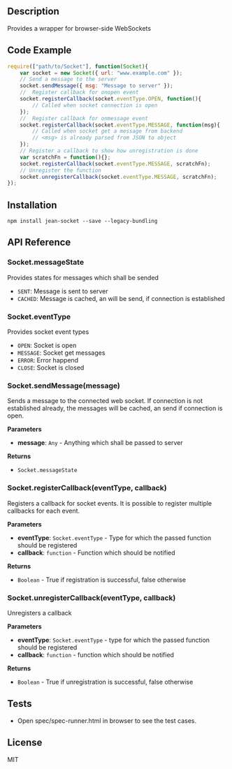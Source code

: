 ## Description

Provides a wrapper for browser-side WebSockets

## Code Example

```js
require(["path/to/Socket"], function(Socket){
    var socket = new Socket({ url: "www.example.com" });
    // Send a message to the server
    socket.sendMessage({ msg: "Message to server" });
    //  Register callback for onopen event
    socket.registerCallback(socket.eventType.OPEN, function(){
        // Called when socket connection is open
    });
    //  Register callback for onmessage event
    socket.registerCallback(socket.eventType.MESSAGE, function(msg){
        // Called when socket get a message from backend
        // <msg> is already parsed from JSON to object
    });
    // Register a callback to show how unregistration is done
    var scratchFn = function(){};
    socket.registerCallback(socket.eventType.MESSAGE, scratchFn);
    // Unregister the function
    socket.unregisterCallback(socket.eventType.MESSAGE, scratchFn);
});
```

## Installation

`npm install jean-socket --save --legacy-bundling`

## API Reference

### Socket.messageState

 Provides states for messages which shall be sended

- `SENT`: Message is sent to server
- `CACHED`: Message is cached, an will be send, if connection is established

### Socket.eventType
Provides socket event types
- `OPEN`: Socket is open
- `MESSAGE`: Socket get messages
- `ERROR`: Error happend
- `CLOSE`: Socket is closed

### Socket.sendMessage(message) 

Sends a message to the connected web socket. If connection is not established
already, the messages will be cached, an send if connection is open.

**Parameters**

- **message**: `Any` - Anything which shall be passed to server

**Returns**
- `Socket.messageState` 

### Socket.registerCallback(eventType, callback) 

Registers a callback for socket events. It is possible to register multiple callbacks for each
event.

**Parameters**

- **eventType**: `Socket.eventType` - Type for which the passed function should be registered
- **callback**: `function` - Function which should be notified

**Returns**
- `Boolean` - True if registration is successful, false otherwise

### Socket.unregisterCallback(eventType, callback) 

Unregisters a callback

**Parameters**
- **eventType**: `Socket.eventType` - type for which the passed function should be registered
- **callback**: `function` - function which should be notified

**Returns**
- `Boolean` - True if unregistration is successful, false otherwise

## Tests
- Open spec/spec-runner.html in browser to see the test cases.

## License

MIT